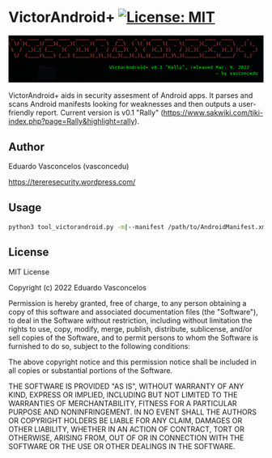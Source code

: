 # VictorAndroid+ [![License: MIT](https://img.shields.io/badge/License-MIT-yellow.svg)](https://opensource.org/licenses/MIT)

![](victorandroid.png)

VictorAndroid+ aids in security assesment of Android apps. It parses and scans Android manifests looking for weaknesses and then outputs a user-friendly report. Current version is v0.1 "Rally" (https://www.sakwiki.com/tiki-index.php?page=Rally&highlight=rally).

## Author

Eduardo Vasconcelos (vasconcedu)

https://tereresecurity.wordpress.com/

## Usage

```bash
python3 tool_victorandroid.py -m|--manifest /path/to/AndroidManifest.xml
```

## License

MIT License

Copyright (c) 2022 Eduardo Vasconcelos

Permission is hereby granted, free of charge, to any person obtaining a copy
of this software and associated documentation files (the "Software"), to deal
in the Software without restriction, including without limitation the rights
to use, copy, modify, merge, publish, distribute, sublicense, and/or sell
copies of the Software, and to permit persons to whom the Software is
furnished to do so, subject to the following conditions:

The above copyright notice and this permission notice shall be included in all
copies or substantial portions of the Software.

THE SOFTWARE IS PROVIDED "AS IS", WITHOUT WARRANTY OF ANY KIND, EXPRESS OR
IMPLIED, INCLUDING BUT NOT LIMITED TO THE WARRANTIES OF MERCHANTABILITY,
FITNESS FOR A PARTICULAR PURPOSE AND NONINFRINGEMENT. IN NO EVENT SHALL THE
AUTHORS OR COPYRIGHT HOLDERS BE LIABLE FOR ANY CLAIM, DAMAGES OR OTHER
LIABILITY, WHETHER IN AN ACTION OF CONTRACT, TORT OR OTHERWISE, ARISING FROM,
OUT OF OR IN CONNECTION WITH THE SOFTWARE OR THE USE OR OTHER DEALINGS IN THE
SOFTWARE.
